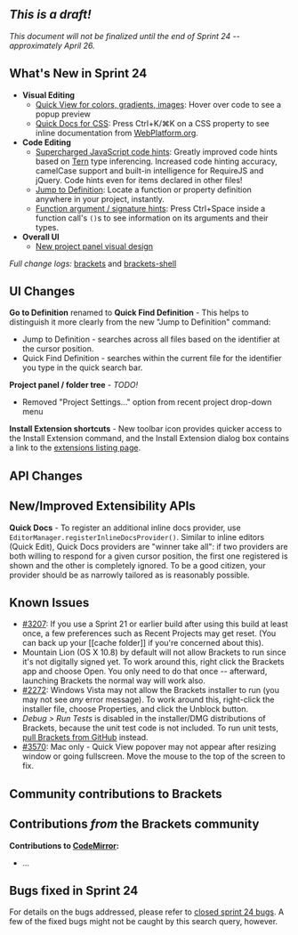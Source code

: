 _This is a draft!_
--------------------
_This document will not be finalized until the end of Sprint 24 -- approximately April 26._

What's New in Sprint 24
-----------------------
* **Visual Editing**
    * [Quick View for colors, gradients, images](https://trello.com/card/2-hover-preview/4f90a6d98f77505d7940ce88/848): Hover over code to see a popup preview
    * [Quick Docs for CSS](https://trello.com/card/3-quick-docs-css/4f90a6d98f77505d7940ce88/839): Press Ctrl+K/&#x2318;K on a CSS property to see inline documentation from [WebPlatform.org](http://docs.webplatform.org/).
* **Code Editing**
    * [Supercharged JavaScript code hints](https://trello.com/card/2-pull-request-tern-based-code-hinting/4f90a6d98f77505d7940ce88/849): Greatly improved code hints based on [Tern](http://ternjs.net/) type inferencing. Increased code hinting accuracy, camelCase support and built-in intelligence for RequireJS and jQuery. Code hints even for items declared in other files!
    * [Jump to Definition](https://trello.com/card/2-pull-request-tern-based-code-hinting/4f90a6d98f77505d7940ce88/849): Locate a function or property definition anywhere in your project, instantly.
    * [Function argument / signature hints](https://trello.com/card/2-pull-request-tern-based-code-hinting/4f90a6d98f77505d7940ce88/849): Press Ctrl+Space inside a function call's `()`s to see information on its arguments and their types.
* **Overall UI**
    * [New project panel visual design](https://trello.com/card/2-ux-implement-project-panel/4f90a6d98f77505d7940ce88/807)


_Full change logs:_ [brackets](https://github.com/adobe/brackets/compare/sprint-23...sprint-24#commits_bucket) and [brackets-shell](https://github.com/adobe/brackets-shell/compare/sprint-23...sprint-24#commits_bucket)


UI Changes
----------
**Go to Definition** renamed to **Quick Find Definition** - This helps to distinguish it more clearly from the new "Jump to Definition" command:
* Jump to Definition - searches across all files based on the identifier at the cursor position.
* Quick Find Definition - searches within the current file for the identifier you type in the quick search bar.

**Project panel / folder tree** - _TODO!_
* Removed "Project Settings..." option from recent project drop-down menu

**Install Extension shortcuts** - New toolbar icon provides quicker access to the Install Extension command, and the Install Extension dialog box contains a link to the [extensions listing page](https://github.com/adobe/brackets/wiki/Brackets-Extensions).


API Changes
-----------

New/Improved Extensibility APIs
-------------------------------
**Quick Docs** - To register an additional inline docs provider, use `EditorManager.registerInlineDocsProvider()`. Similar to inline editors (Quick Edit), Quick Docs providers are "winner take all": if two providers are both willing to respond for a given cursor position, the first one registered is shown and the other is completely ignored. To be a good citizen, your provider should be as narrowly tailored as is reasonably possible.

Known Issues
------------
* [#3207](https://github.com/adobe/brackets/issues/3207): If you use a Sprint 21 or earlier build after using this build at least once, a few preferences such as Recent Projects may get reset. (You can back up your [[cache folder]] if you're concerned about this).
* Mountain Lion (OS X 10.8) by default will not allow Brackets to run since it's not digitally signed yet.  To work around this, right click the Brackets app and choose Open.  You only need to do that once -- afterward, launching Brackets the normal way will work also.
* [#2272](https://github.com/adobe/brackets/issues/2272): Windows Vista may not allow the Brackets installer to run (you may not see _any_ error message). To work around this, right-click the installer file, choose Properties, and click the Unblock button.
* _Debug > Run Tests_ is disabled in the installer/DMG distributions of Brackets, because the unit test code is not included. To run unit tests, [pull Brackets from GitHub](https://github.com/adobe/brackets/wiki/How-to-Hack-on-Brackets#wiki-getcode) instead.
* [#3570](https://github.com/adobe/brackets/issues/3570): Mac only - Quick View popover may not appear after resizing window or going fullscreen. Move the mouse to the top of the screen to fix.

Community contributions to Brackets
-----------------------------------

Contributions _from_ the Brackets community
-------------------------------------------
**Contributions to [CodeMirror](https://github.com/marijnh/CodeMirror):**
* ...

Bugs fixed in Sprint 24
-----------------------
For details on the bugs addressed, please refer to [closed sprint 24 bugs](https://github.com/adobe/brackets/issues?labels=&milestone=11&state=closed). A few of the fixed bugs might not be caught by this search query, however.